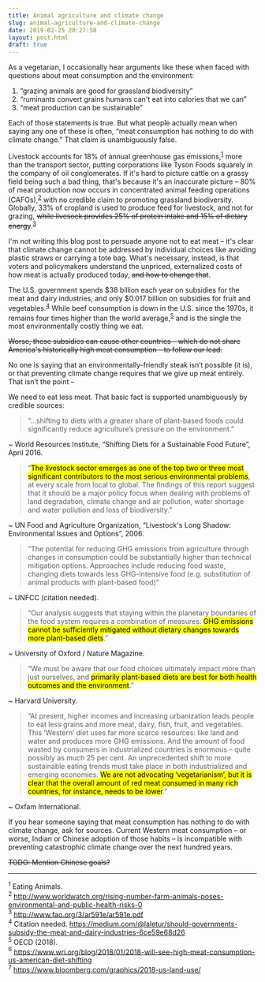 ```yaml
---
title: Animal agriculture and climate change
slug: animal-agriculture-and-climate-change
date: 2019-02-25 20:27:58
layout: post.html
draft: true
---
```


As a vegetarian, I occasionally hear arguments like these when faced with questions about meat consumption and the environment:

1. “grazing animals are good for grassland biodiversity”
2. “ruminants convert grains humans can't eat into calories that we can”
3. “meat production can be sustainable”

Each of those statements is true. But what people actually mean when saying any one of these is often, “meat consumption has nothing to do with climate change.” That claim is unambiguously false.

Livestock accounts for 18% of annual greenhouse gas emissions,<sup>[1](#footnote-1)</sup> more than the transport sector, putting corporations like Tyson Foods squarely in the company of oil conglomerates. If it's hard to picture cattle on a grassy field being such a bad thing, that's because it's an inaccurate picture – 80% of meat production now occurs in concentrated animal feeding operations (CAFOs),<sup>[2](#footnote-2)</sup> with no credible claim to promoting grassland biodiversity. Globally, 33% of cropland is used to produce feed for livestock, and not for grazing, ~~while livesock provides 25% of protein intake and 15% of dietary energy~~.<sup>[3](#footnote-3)</sup>

I'm not writing this blog post to persuade anyone not to eat meat – it's clear that climate change cannot be addressed by individual choices like avoiding plastic straws or carrying a tote bag. What's necessary, instead, is that voters and policymakers understand the unpriced, externalized costs of how meat is actually produced today, ~~and how to change that~~.

The U.S. government spends $38 billion each year on subsidies for the meat and dairy industries, and only $0.017 billion on subsidies for fruit and vegetables.<sup>[4](#footnote-4)</sup> While beef consumption is down in the U.S. since the 1970s, it remains four times higher than the world average,<sup>[5](#footnote-5)</sup> and is the single the most environmentally costly thing we eat.

~~Worse, these subsidies can cause other countries – which do not share America's historically high meat consumption – to follow our lead.~~

No one is saying that an environmentally-friendly steak isn’t possible (it is), or that preventing climate change requires that we give up meat entirely. That isn’t the point –

We need to eat less meat. That basic fact is supported unambiguously by credible sources:

> “...shifting to diets with a greater share of plant-based foods could significantly reduce agriculture’s pressure on the environment.”

~ World Resources Institute, “Shifting Diets for a Sustainable Food Future”, April 2016.

> “<mark>The livestock sector emerges as one of the top two or three most significant contributors to the most serious environmental problems</mark>, at every scale from local to global. The findings of this report suggest that it should be a major policy focus when dealing with problems of land degradation, climate change and air pollution, water shortage and water pollution and loss of biodiversity.”

~ UN Food and Agriculture Organization, “Livestock's Long Shadow: Environmental Issues and Options”, 2006.

> “The potential for reducing GHG emissions from agriculture through changes in consumption could be substantially higher than technical mitigation options. Approaches include reducing food waste, changing diets towards less GHG-intensive food (e.g. substitution of animal products with plant-based food)”

~ UNFCC (citation needed).

> “Our analysis suggests that staying within the planetary boundaries of the food system requires a combination of measures: <mark>GHG emissions cannot be sufficiently mitigated without dietary changes towards more plant-based diets</mark>.”

~ University of Oxford / Nature Magazine.

> “We must be aware that our food choices ultimately impact more than just ourselves, and <mark>primarily plant-based diets are best for both health outcomes and the environment</mark>.”

~ Harvard University.

> “At present, higher incomes and increasing urbanization leads people to eat less grains and more meat, dairy, fish, fruit, and vegetables. This ‘Western’ diet uses far more scarce resources: like land and water and produces more GHG emissions. And the amount of food wasted by consumers in industrialized countries is enormous – quite possibly as much 25 per cent. An unprecedented shift to more sustainable eating trends must take place in both industrialized and emerging economies. <mark>We are not advocating ‘vegetarianism’, but it is clear that the overall amount of red meat consumed in many rich countries, for instance, needs to be lower</mark>.”

~ Oxfam International.

If you hear someone saying that meat consumption has nothing to do with climate change, ask for sources. Current Western meat consumption – or worse, Indian or Chinese adoption of those habits – is incompatible with preventing catastrophic climate change over the next hundred years.

~~TODO: Mention Chinese goals?~~

***

<a class="footnote" name="footnote-1"><sup>1</sup></a> Eating Animals.  
<a class="footnote" name="footnote-2"><sup>2</sup></a> http://www.worldwatch.org/rising-number-farm-animals-poses-environmental-and-public-health-risks-0  
<a class="footnote" name="footnote-3"><sup>3</sup></a> http://www.fao.org/3/ar591e/ar591e.pdf  
<a class="footnote" name="footnote-4"><sup>4</sup></a> Citation needed. https://medium.com/@laletur/should-governments-subsidy-the-meat-and-dairy-industries-6ce59e68d26  
<a class="footnote" name="footnote-5"><sup>5</sup></a> OECD (2018).  
<a class="footnote" name="footnote-6"><sup>6</sup></a> https://www.wri.org/blog/2018/01/2018-will-see-high-meat-consumption-us-american-diet-shifting  
<a class="footnote" name="footnote-7"><sup>7</sup></a> https://www.bloomberg.com/graphics/2018-us-land-use/  
